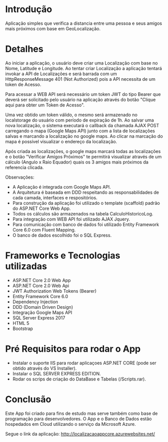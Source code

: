 # Introdução

Aplicação simples que verifica a distancia entre uma pessoa e seus amigos mais próximos com base em GeoLocalização.

# Detalhes

Ao iniciar a aplicação, o usuário deve criar uma Localização com base no Nome, Latitude e Longitude.
Ao tentar criar Localização a aplicação tentará invokar a API de Localizações e será barrada com um HttpResponseMessage 401 (Not Authorized) pois a API necessita de um token de Acesso.

Para acessar a WEB API será necessário um token JWT do tipo Bearer que deverá ser solicitado pelo usuário na aplicação através do botão "Clique aqui para obter um Token de Acesso".

Uma vez obtido um token válido, o mesmo será armazenado no localstorage do usuário com período de expiração de 1h.
Ao salvar uma nova localização, o sistema executará o callback da chamada AJAX POST carregando o mapa (Google Maps API) junto com a lista de localizações salvas e marcando a localização no google maps. 
Ao clicar na marcação do mapa é possível visualizar o endereço da localização.

Após criada as localizações, o google maps marcará todas as localizações e o botão "Verificar Amigos Próximos" te permitirá visualizar através de um cálculo (Angulo x Raio Equador) quais os 3 amigos mais próximos da referencia clicada.

Observações:
- A Aplicação é integrada com Google Maps API.
- A Arquitetura é baseada em DDD respeitando as responsabilidades de cada camada, interfaces e respositórios.
- Para construção da aplicação foi utilizado o template (scaffold) padrão do ASP.NET Core Web App.
- Todos os cálculos são armazenados na tabela CalculoHistoricoLog.
- Para integração com WEB API foi utilizado AJAX Jquery.
- Para comunicação com banco de dados foi utilizado Entity Framework Core 6.0 com Fluent Mapping.
- O banco de dados escolhido foi o SQL Express.

# Frameworks e Tecnologias utilizadas

- ASP.NET Core 2.0 Web App
- ASP.NET Core 2.0 Web Api
- JWT Authorization Web Tokens (Bearer)
- Entity Framework Core 6.0
- Dependency Injection
- DDD (Domain Driven Design)
- Integração Google Maps API
- SQL Server Express 2017
- HTML 5
- Bootstrap

# Pré Requisitos para rodar o App

- Instalar o suporte IIS para rodar aplicaçoes ASP.NET CORE (pode ser obtido através do VS Installer).
- Instalar o SQL SERVER EXPRESS EDITION.
- Rodar os scrips de criação do DataBase e Tabelas (/Scripts.rar).

# Conclusão

Este App foi criado para fins de estudo mas serve também como base de programação para desenvolvedores.
O App e o Banco de Dados estão hospedados em Cloud utilizando o serviço da Microsoft Azure. 

Segue o link da aplicação: 
<a href="http://localizacaoappcore.azurewebsites.net/" target="_blank">http://localizacaoappcore.azurewebsites.net/</a>

